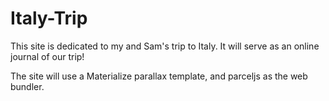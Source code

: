# Italy-Trip

This site is dedicated to my and Sam's trip to Italy. It will serve as an online journal of our trip! 

The site will use a Materialize parallax template, and parceljs as the web bundler.
